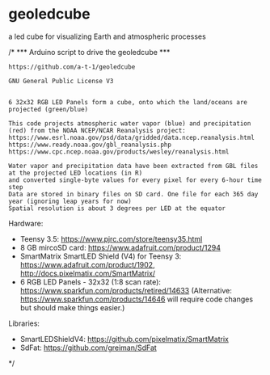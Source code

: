 # geoledcube
a led cube for visualizing Earth and atmospheric processes



/*  *** Arduino script to drive the geoledcube ***

    https://github.com/a-t-1/geoledcube

    GNU General Public License V3


    6 32x32 RGB LED Panels form a cube, onto which the land/oceans are projected (green/blue)

    This code projects atmospheric water vapor (blue) and precipitation (red) from the NOAA NCEP/NCAR Reanalysis project:
    https://www.esrl.noaa.gov/psd/data/gridded/data.ncep.reanalysis.html
    https://www.ready.noaa.gov/gbl_reanalysis.php
    https://www.cpc.ncep.noaa.gov/products/wesley/reanalysis.html

    Water vapor and precipitation data have been extracted from GBL files at the projected LED locations (in R)
    and converted single-byte values for every pixel for every 6-hour time step
    Data are stored in binary files on SD card. One file for each 365 day year (ignoring leap years for now)
    Spatial resolution is about 3 degrees per LED at the equator


   Hardware:
   - Teensy 3.5: https://www.pjrc.com/store/teensy35.html
   - 8 GB mircoSD card: https://www.adafruit.com/product/1294
   - SmartMatrix SmartLED Shield (V4) for Teensy 3: https://www.adafruit.com/product/1902, http://docs.pixelmatix.com/SmartMatrix/
   - 6 RGB LED Panels - 32x32 (1:8 scan rate): https://www.sparkfun.com/products/retired/14633
   (Alternative: https://www.sparkfun.com/products/14646 will require code changes but should make things easier.)

   Libraries:
   - SmartLEDShieldV4: https://github.com/pixelmatix/SmartMatrix
   - SdFat: https://github.com/greiman/SdFat

*/
